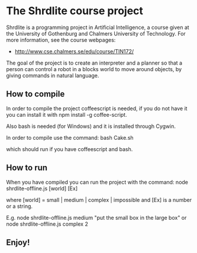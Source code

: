 The Shrdlite course project
============================

Shrdlite is a programming project in Artificial Intelligence, a course given 
at the University of Gothenburg and Chalmers University of Technology.
For more information, see the course webpages:

- <http://www.cse.chalmers.se/edu/course/TIN172/>

The goal of the project is to create an interpreter and a planner so that
a person can control a robot in a blocks world to move around objects,
by giving commands in natural language.

How to compile
--------------
In order to compile the project coffeescript is needed, if you do not have
it you can install it with npm install -g coffee-script.

Also bash is needed (for Windows) and it is installed through Cygwin.

In order to compile use the command:
bash Cake.sh

which should run if you have coffeescript and bash. 


How to run
----------
When you have compiled you can run the project with the command:
node shrdlite-offline.js [world] [Ex]

where [world] = small | medium | complex | impossible
and [Ex] is a number or a string.

E.g.
node shrdlite-offline.js medium "put the small box in the large box"
or
node shrdlite-offline.js complex 2

Enjoy!
------
